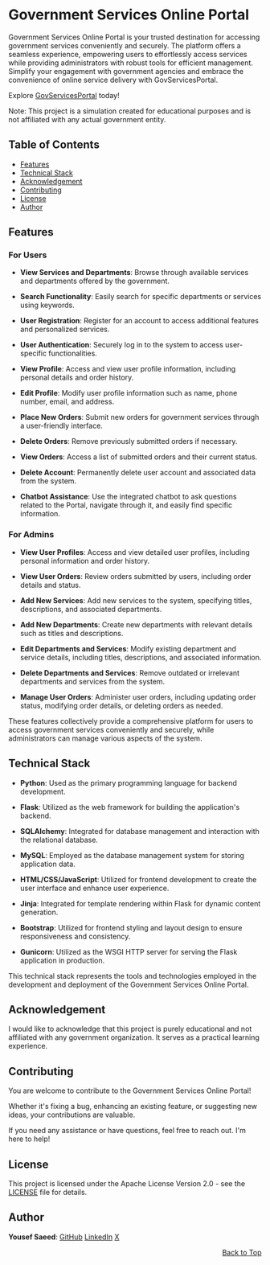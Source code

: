 <a name="readme-top"></a>

# Government Services Online Portal

Government Services Online Portal is your trusted destination for accessing government services conveniently and securely.
The platform offers a seamless experience, empowering users to effortlessly access services while providing administrators with robust tools for efficient management.
Simplify your engagement with government agencies and embrace the convenience of online service delivery with GovServicesPortal.

Explore [GovServicesPortal](https://govservicesportal.onrender.com/) today!

Note: This project is a simulation created for educational purposes and is not affiliated with any actual government entity.

## Table of Contents

- [Features](#features)
- [Technical Stack](#technical-stack)
- [Acknowledgement](#acknowledgement)
- [Contributing](#contributing)
- [License](#license)
- [Author](#author)

## Features

### For Users

- **View Services and Departments**: Browse through available services and departments offered by the government.

- **Search Functionality**: Easily search for specific departments or services using keywords.

- **User Registration**: Register for an account to access additional features and personalized services.

- **User Authentication**: Securely log in to the system to access user-specific functionalities.

- **View Profile**: Access and view user profile information, including personal details and order history.

- **Edit Profile**: Modify user profile information such as name, phone number, email, and address.

- **Place New Orders**: Submit new orders for government services through a user-friendly interface.

- **Delete Orders**: Remove previously submitted orders if necessary.

- **View Orders**: Access a list of submitted orders and their current status.

- **Delete Account**: Permanently delete user account and associated data from the system.

- **Chatbot Assistance**: Use the integrated chatbot to ask questions related to the Portal, navigate through it, and easily find specific information.

### For Admins

- **View User Profiles**: Access and view detailed user profiles, including personal information and order history.

- **View User Orders**: Review orders submitted by users, including order details and status.

- **Add New Services**: Add new services to the system, specifying titles, descriptions, and associated departments.

- **Add New Departments**: Create new departments with relevant details such as titles and descriptions.

- **Edit Departments and Services**: Modify existing department and service details, including titles, descriptions, and associated information.

- **Delete Departments and Services**: Remove outdated or irrelevant departments and services from the system.

- **Manage User Orders**: Administer user orders, including updating order status, modifying order details, or deleting orders as needed.

These features collectively provide a comprehensive platform for users to access government services conveniently and securely,
while administrators can manage various aspects of the system.

## Technical Stack

- **Python**: Used as the primary programming language for backend development.
  
- **Flask**: Utilized as the web framework for building the application's backend.

- **SQLAlchemy**: Integrated for database management and interaction with the relational database.

- **MySQL**: Employed as the database management system for storing application data.

- **HTML/CSS/JavaScript**: Utilized for frontend development to create the user interface and enhance user experience.

- **Jinja**: Integrated for template rendering within Flask for dynamic content generation.

- **Bootstrap**: Utilized for frontend styling and layout design to ensure responsiveness and consistency.

- **Gunicorn**: Utilized as the WSGI HTTP server for serving the Flask application in production.

This technical stack represents the tools and technologies employed in the development and deployment of the Government Services Online Portal.

## Acknowledgement

I would like to acknowledge that this project is purely educational and not affiliated with any government organization.
It serves as a practical learning experience.

## Contributing

You are welcome to contribute to the Government Services Online Portal!

Whether it's fixing a bug, enhancing an existing feature, or suggesting new ideas, your contributions are valuable.

If you need any assistance or have questions, feel free to reach out. I'm here to help!

## License

This project is licensed under the Apache License Version 2.0 - see the [LICENSE](LICENSE) file for details.

## Author

**Yousef Saeed**:
[GitHub](https://github.com/uosyph)
[LinkedIn](https://linkedin.com/in/uosyph)
[X](https://twitter.com/uosyph)

<p align="right"><a href="#readme-top">Back to Top</a></p>
